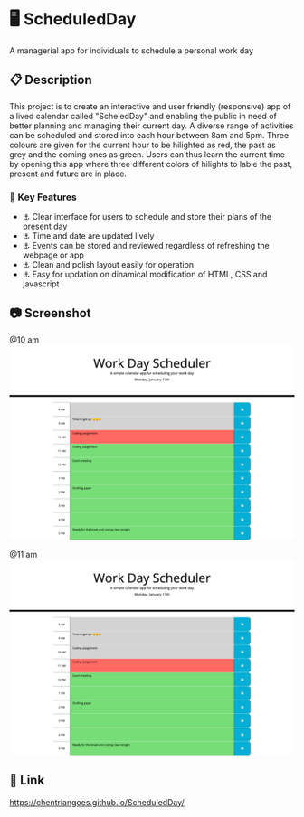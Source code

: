 # 🖥 ScheduledDay
A managerial app for individuals to schedule a personal work day 

## 📋 Description 

This project is to create an interactive and user friendly (responsive) app of a lived calendar called "ScheledDay" and enabling the public in need of better planning and managing their current day. A diverse range of activities can be scheduled and stored into each hour between 8am and 5pm. Three colours are given for the current hour to be hilighted as red, the past as grey and the coming ones as green. Users can thus learn the current time by opening this app where three different colors of hilights to lable the past, present and future are in place.

### 👀 Key Features 

+ ⚓ Clear interface for users to schedule and store their plans of the present day
+ ⚓ Time and date are updated lively
+ ⚓ Events can be stored and reviewed regardless of refreshing the webpage or app
+ ⚓ Clean and polish layout easily for operation
+ ⚓ Easy for updation on dinamical modification of HTML, CSS and javascript


## 📷 Screenshot 

@10 am
<img src="images/ScheduledDay_01.png" alt="QuizChallenge Projected by Y-Tsun." />

@11 am
<img src="images/ScheduledDay_02.png" alt="QuizChallenge Projected by Y-Tsun." />

## 🔗 Link

https://chentriangoes.github.io/ScheduledDay/

